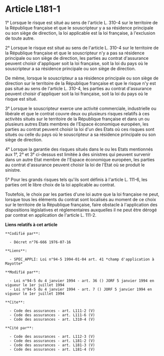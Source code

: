 # Article L181-1

1° Lorsque le risque est situé au sens de l'article L. 310-4 sur le territoire de la République française et que le
souscripteur y a sa résidence principale ou son siège de direction, la loi applicable est la loi française, à l'exclusion de
toute autre. 

2° Lorsque le risque est situé au sens de l'article L. 310-4 sur le territoire de la République française et que le
souscripteur n'y a pas sa résidence principale ou son siège de direction, les parties au contrat d'assurance peuvent choisir
d'appliquer soit la loi française, soit la loi du pays où le souscripteur a sa résidence principale ou son siège de
direction. 

De même, lorsque le souscripteur a sa résidence principale ou son siège de direction sur le territoire de la République
française et que le risque n'y est pas situé au sens de l'article L. 310-4, les parties au contrat d'assurance peuvent
choisir d'appliquer soit la loi française, soit la loi du pays où le risque est situé. 

3° Lorsque le souscripteur exerce une activité commerciale, industrielle ou libérale et que le contrat couvre deux ou
plusieurs risques relatifs à ces activités situés sur le territoire de la République française et dans un ou plusieurs autres
Etats membres de l'Espace économique européen, les parties au contrat peuvent choisir la loi d'un des Etats où ces risques
sont situés ou celle du pays où le souscripteur a sa résidence principale ou son siège de direction. 

4° Lorsque la garantie des risques situés dans le ou les Etats mentionnés aux 1°, 2° et 3° ci-dessus est limitée à des
sinistres qui peuvent survenir dans un autre Etat membre de l'Espace économique européen, les parties au contrat d'assurance
peuvent choisir la loi de l'Etat où se produit le sinistre. 

5° Pour les grands risques tels qu'ils sont définis à l'article L. 111-6, les parties ont le libre choix de la loi applicable
au contrat. 

Toutefois, le choix par les parties d'une loi autre que la loi française ne peut, lorsque tous les éléments du contrat sont
localisés au moment de ce choix sur le territoire de la République française, faire obstacle à l'application des dispositions
législatives et réglementaires auxquelles il ne peut être dérogé par contrat en application de l'article L. 111-2.

**Liens relatifs à cet article**

	**Codifié par**:

	  - Décret n°76-666 1976-07-16

	**Liens**:

	  - SPEC_APPLI: Loi n°94-5 1994-01-04 art. 41 *champ d'application à Mayotte*

	**Modifié par**:

	  - Loi n°94-5 du 4 janvier 1994 - art. 36 () JORF 5 janvier 1994 en vigueur le 1er juillet 1994
	  - Loi n°94-5 du 4 janvier 1994 - art. 7 () JORF 5 janvier 1994 en vigueur le 1er juillet 1994

	**Cite**:

	  - Code des assurances - art. L111-2 (V)
	  - Code des assurances - art. L111-6 (V)
	  - Code des assurances - art. L310-4 (V)

	**Cité par**:

	  - Code des assurances - art. L112-3 (V)
	  - Code des assurances - art. L181-2 (V)
	  - Code des assurances - art. L181-3 (V)
	  - Code des assurances - art. L181-4 (V)
